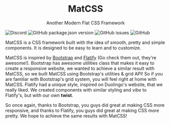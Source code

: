 <h1 align="center">MatCSS</h1>
<p align="center">Another Modern Flat CSS Framework</p>

![Discord](https://img.shields.io/discord/1104968429947080784?logo=discord&logoColor=white)
![GitHub package.json version](https://img.shields.io/github/package-json/v/x404dev/matcss)
![GitHub issues](https://img.shields.io/github/issues/x404dev/matcss)
![GitHub](https://img.shields.io/github/license/x404dev/matcss)

MatCSS is a CSS framework built with the idea of smooth, pretty and simple components. It is designed to be easy to learn and to customize.

MatCSS is inspired by [Bootstrap](http://getbootstrap.com/) and [Flatify](https://flatifycss.com/) (Go check them out, they're awesome!). Bootstrap has awesome utilities class that makes it easy to create a responsive website, we wanted to achieve a similar result with MatCSS, so we built MatCSS using Bootstrap's utilities & grid API! So if you are familiar with Bootstrap's grid system, you will feel right at home with MatCSS. Flatify had a unique style, inspired on Duolingo's website, that we really liked. We created components with similar styling and *vibe* to Flatify's, but with our own __twist__.

So once again, thanks to Bootstrap, you guys did great at making CSS more responsive, and thanks to Flatify, you guys did great at making CSS more pretty. We hope to achieve the same results with MatCSS!